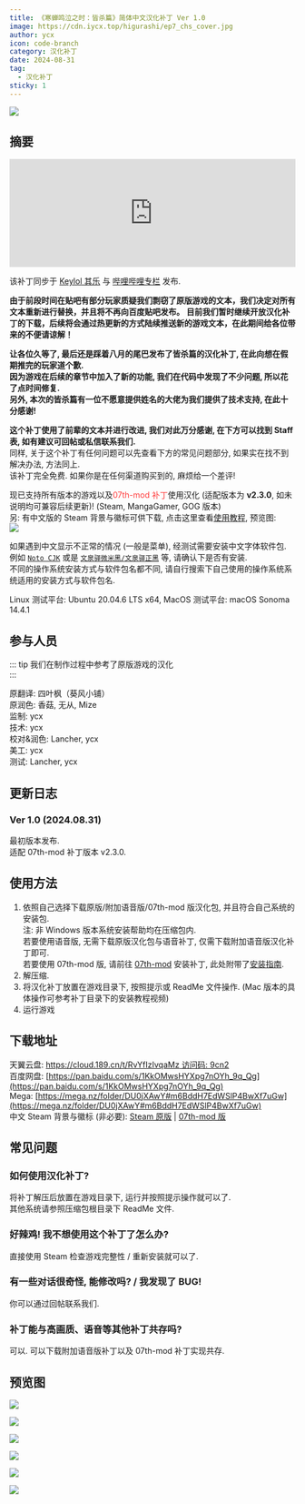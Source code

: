 ```yaml
---
title: 《寒蝉鸣泣之时：皆杀篇》简体中文汉化补丁 Ver 1.0
image: https://cdn.iycx.top/higurashi/ep7_chs_cover.jpg
author: ycx
icon: code-branch
category: 汉化补丁
date: 2024-08-31
tag:
  - 汉化补丁
sticky: 1
---
```

![](https://cdn.iycx.top/higurashi/ep7_chs_cover.jpg)  
## 摘要
<div align="center"><iframe width="100%" height="190" frameborder="0" src="https://store.steampowered.com/widget/1034940/?t=%E3%80%8A%E5%AF%92%E8%9D%89%E9%B8%A3%E6%B3%A3%E4%B9%8B%E6%97%B6%E3%80%8B%E6%98%AF%E4%B8%80%E9%83%A8%E6%9C%89%E5%A3%B0%E5%B0%8F%E8%AF%B4%E3%80%82%E9%9F%B3%E4%B9%90%E3%80%81%E6%95%85%E4%BA%8B%E8%83%8C%E6%99%AF%E4%B8%8E%E8%A7%92%E8%89%B2%E5%85%B1%E5%90%8C%E5%88%9B%E9%80%A0%E4%BA%86%E4%B8%80%E4%B8%AA%E4%B8%96%E7%95%8C%EF%BC%8C%E6%98%AF%E7%8E%A9%E5%AE%B6%E9%98%85%E8%AF%BB%E5%B0%8F%E8%AF%B4%E7%9A%84%E8%88%9E%E5%8F%B0%E3%80%82%E6%AC%A2%E7%AC%91%E3%80%81%E5%93%AD%E6%B3%A3%E3%80%81%E6%80%A8%E6%81%A8%E3%80%82%E8%AF%B7%E5%B8%A6%E7%9D%80%E9%82%A3%E6%A0%B7%E7%9A%84%E5%BF%83%E6%83%85%E4%B8%8E%E4%B8%BB%E4%BA%BA%E5%85%AC%E4%B8%80%E8%B5%B7%E4%BD%93%E9%AA%8C%E6%95%85%E4%BA%8B%E5%90%A7%E3%80%82"></iframe></div>  

该补丁同步于 [Keylol 其乐](https://keylol.com/t965489-1-1) 与 [哔哩哔哩专栏](https://www.bilibili.com/read/cv37953777) 发布.  

**由于前段时间在贴吧有部分玩家质疑我们剽窃了原版游戏的文本，我们决定对所有文本重新进行替换，并且将不再向百度贴吧发布。**
**目前我们暂时继续开放汉化补丁的下载，后续将会通过热更新的方式陆续推送新的游戏文本，在此期间给各位带来的不便请谅解！**

**让各位久等了, 最后还是踩着八月的尾巴发布了皆杀篇的汉化补丁, 在此向想在假期推完的玩家道个歉.**  
**因为游戏在后续的章节中加入了新的功能, 我们在代码中发现了不少问题, 所以花了点时间修复.**  
**另外, 本次的皆杀篇有一位不愿意提供姓名的大佬为我们提供了技术支持, 在此十分感谢!**  

**这个补丁使用了前辈的文本并进行改进, 我们对此万分感谢, 在下方可以找到 Staff 表, 如有建议可回帖或私信联系我们.**  
同样, 关于这个补丁有任何问题可以先查看下方的常见问题部分, 如果实在找不到解决办法, 方法同上.  
该补丁完全免费. 如果你是在任何渠道购买到的, 麻烦给一个差评!  

现已支持所有版本的游戏以及<font color='#ff3a3a'>07th-mod 补丁</font>使用汉化 (适配版本为 **v2.3.0**, 如未说明均可兼容后续更新)! (Steam, MangaGamer, GOG 版本)  
另: 有中文版的 Steam 背景与徽标可供下载, 点击这里查看[使用教程](../guide/patch/main.md#设置-steam-自定义背景-徽标-封面图), 预览图:  
![](https://cdn.iycx.top/blog/2020/05/steam-library.jpg)  

如果遇到中文显示不正常的情况 (一般是菜单), 经测试需要安装中文字体软件包. 例如 [```Noto CJK```](https://github.com/notofonts/noto-cjk) 或是 [```文泉驿微米黑/文泉驿正黑```](http://wenq.org/wqy2/index.cgi) 等, 请确认下是否有安装.  
不同的操作系统安装方式与软件包名都不同, 请自行搜索下自己使用的操作系统系统适用的安装方式与软件包名.  

Linux 测试平台: Ubuntu 20.04.6 LTS x64, MacOS 测试平台: macOS Sonoma 14.4.1  

## 参与人员
::: tip 我们在制作过程中参考了原版游戏的汉化  
:::


原翻译: 四叶枫（葵风小铺）  
原润色: 香菇, 无从, Mize  
监制: ycx  
技术: ycx  
校对&润色: Lancher, ycx  
美工: ycx  
测试: Lancher, ycx  

## 更新日志

### Ver 1.0 (2024.08.31)
最初版本发布.  
适配 07th-mod 补丁版本 v2.3.0.  

## 使用方法
1. 依照自己选择下载原版/附加语音版/07th-mod 版汉化包, 并且符合自己系统的安装包.  
注: 非 Windows 版本系统安装帮助均在压缩包内.  
若要使用语音版, 无需下载原版汉化包与语音补丁, 仅需下载附加语音版汉化补丁即可.  
若要使用 07th-mod 版, 请前往 [07th-mod](https://07th-mod.com/home/) 安装补丁, 此处附带了[安装指南](../guide/07th-mod/main.md).  
2. 解压缩.  
3. 将汉化补丁放置在游戏目录下, 按照提示或 ReadMe 文件操作. (Mac 版本的具体操作可参考补丁目录下的安装教程视频)  
4. 运行游戏  

## 下载地址
天翼云盘: [https://cloud.189.cn/t/RvYfIzIvqaMz 访问码: 9cn2](https://cloud.189.cn/t/RvYfIzIvqaMz)  
百度网盘: [https://pan.baidu.com/s/1KkOMwsHYXpg7nOYh_9q_Qg](https://pan.baidu.com/s/1KkOMwsHYXpg7nOYh_9q_Qg)  
Mega: [https://mega.nz/folder/DU0jXAwY#m6BddH7EdWSlP4BwXf7uGw](https://mega.nz/folder/DU0jXAwY#m6BddH7EdWSlP4BwXf7uGw)  
中文 Steam 背景与徽标 (非必要): [Steam 原版](https://download.chinalcmod.com/Higurashi/Steam%20Library/Steam_Library_Ep07.zip) | [07th-mod 版](https://download.chinalcmod.com/Higurashi/Steam%20Library/Steam_Library_Ep07_07th-mod.zip)  

## 常见问题
### 如何使用汉化补丁?
将补丁解压后放置在游戏目录下, 运行并按照提示操作就可以了.  
其他系统请参照压缩包根目录下 ReadMe 文件.  
### 好辣鸡! 我不想使用这个补丁了怎么办?
直接使用 Steam 检查游戏完整性 / 重新安装就可以了.  
### 有一些对话很奇怪, 能修改吗? / 我发现了 BUG!
你可以通过回帖联系我们.
### 补丁能与高画质、语音等其他补丁共存吗?
可以. 可以下载附加语音版补丁以及 07th-mod 补丁实现共存.  

## 预览图
![](https://cdn.iycx.top/blog/2024/08/higurashiep07_screenshot_01.jpg)

![](https://cdn.iycx.top/blog/2024/08/higurashiep07_screenshot_02.jpg)

![](https://cdn.iycx.top/blog/2024/08/higurashiep07_screenshot_03.jpg)

![](https://cdn.iycx.top/blog/2024/08/higurashiep07_screenshot_04.jpg)

![](https://cdn.iycx.top/blog/2024/08/higurashiep07_screenshot_05.jpg)

![](https://cdn.iycx.top/blog/2024/08/higurashiep07_screenshot_06.jpg)
